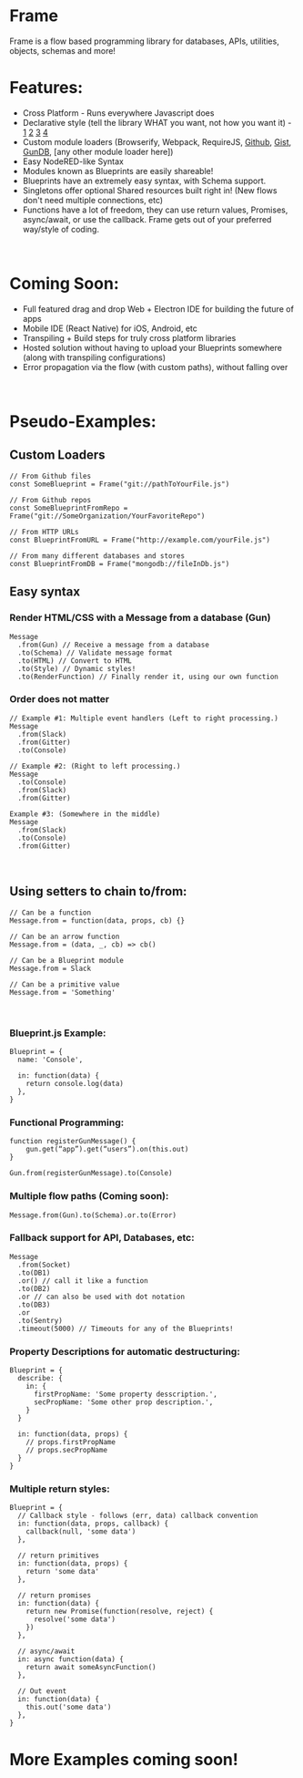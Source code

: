 # Frame
Frame is a flow based programming library for databases, APIs, utilities, objects, schemas and more!

# Features:
- Cross Platform - Runs everywhere Javascript does
- Declarative style (tell the library WHAT you want, not how you want it) - [1](https://codeburst.io/declarative-vs-imperative-programming-a8a7c93d9ad2) [2](http://latentflip.com/imperative-vs-declarative) [3](https://stackoverflow.com/a/39561818) [4](https://tylermcginnis.com/imperative-vs-declarative-programming/)
- Custom module loaders (Browserify, Webpack, RequireJS, [Github](https://github.com), [Gist](https://gist.github.com), [GunDB](https://github.com/gundb/gun), [any other module loader here])
- Easy NodeRED-like Syntax
- Modules known as Blueprints are easily shareable!
- Blueprints have an extremely easy syntax, with Schema support.
- Singletons offer optional Shared resources built right in! (New flows don't need multiple connections, etc)
- Functions have a lot of freedom, they can use return values, Promises, async/await, or use the callback. Frame gets out of your preferred way/style of coding.

<br>

# Coming Soon:
- Full featured drag and drop Web + Electron IDE for building the future of apps
- Mobile IDE (React Native) for iOS, Android, etc
- Transpiling + Build steps for truly cross platform libraries
- Hosted solution without having to upload your Blueprints somewhere (along with transpiling configurations)
- Error propagation via the flow (with custom paths), without falling over

<br>

# Pseudo-Examples:
## Custom Loaders ##

```
// From Github files
const SomeBlueprint = Frame("git://pathToYourFile.js")

// From Github repos
const SomeBlueprintFromRepo = Frame("git://SomeOrganization/YourFavoriteRepo")

// From HTTP URLs
const BlueprintFromURL = Frame("http://example.com/yourFile.js")

// From many different databases and stores
const BlueprintFromDB = Frame("mongodb://fileInDb.js")
```

## Easy syntax ##
### Render HTML/CSS with a Message from a database (Gun) ###

```
Message
  .from(Gun) // Receive a message from a database
  .to(Schema) // Validate message format
  .to(HTML) // Convert to HTML
  .to(Style) // Dynamic styles!
  .to(RenderFunction) // Finally render it, using our own function
```

### Order does not matter ###

```
// Example #1: Multiple event handlers (Left to right processing.)
Message
  .from(Slack)
  .from(Gitter)
  .to(Console)

// Example #2: (Right to left processing.)
Message
  .to(Console)
  .from(Slack)
  .from(Gitter)

Example #3: (Somewhere in the middle)
Message
  .from(Slack)
  .to(Console)
  .from(Gitter)
```

<br>

## Using setters to chain to/from: ##

```
// Can be a function
Message.from = function(data, props, cb) {}

// Can be an arrow function
Message.from = (data, _, cb) => cb()

// Can be a Blueprint module
Message.from = Slack

// Can be a primitive value
Message.from = 'Something'
```

<br>

### Blueprint.js Example: ###

```
Blueprint = {
  name: 'Console',

  in: function(data) {
    return console.log(data)
  },
}
```

### Functional Programming: ###

```
function registerGunMessage() {
    gun.get(“app”).get(“users”).on(this.out)
}

Gun.from(registerGunMessage).to(Console)
```

### Multiple flow paths (Coming soon): ###

```
Message.from(Gun).to(Schema).or.to(Error)
```

### Fallback support for API, Databases, etc: ###

```
Message
  .from(Socket)
  .to(DB1)
  .or() // call it like a function
  .to(DB2)
  .or // can also be used with dot notation
  .to(DB3)
  .or
  .to(Sentry)
  .timeout(5000) // Timeouts for any of the Blueprints!
```

### Property Descriptions for automatic destructuring: ###
```
Blueprint = {
  describe: {
    in: {
      firstPropName: 'Some property desscription.',
      secPropName: 'Some other prop description.',
    }
  }

  in: function(data, props) {
    // props.firstPropName
    // props.secPropName
  }
}
```

### Multiple return styles: ###
```
Blueprint = {
  // Callback style - follows (err, data) callback convention
  in: function(data, props, callback) {
    callback(null, 'some data')
  },

  // return primitives
  in: function(data, props) {
    return 'some data'
  },
  
  // return promises
  in: function(data) {
    return new Promise(function(resolve, reject) {
      resolve('some data')
    })
  },
  
  // async/await
  in: async function(data) {
    return await someAsyncFunction()
  },
  
  // Out event
  in: function(data) {
    this.out('some data')
  },
}
```

# More Examples coming soon! #
